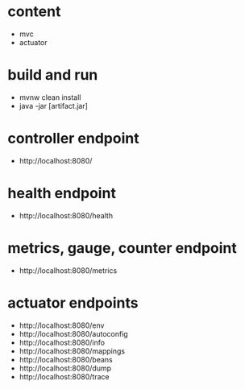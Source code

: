 # content
* mvc
* actuator

# build and run
* mvnw clean install
* java -jar [artifact.jar]

# controller endpoint
* http://localhost:8080/

# health endpoint
* http://localhost:8080/health

# metrics, gauge, counter endpoint
* http://localhost:8080/metrics

# actuator endpoints
* http://localhost:8080/env
* http://localhost:8080/autoconfig
* http://localhost:8080/info
* http://localhost:8080/mappings
* http://localhost:8080/beans
* http://localhost:8080/dump
* http://localhost:8080/trace
